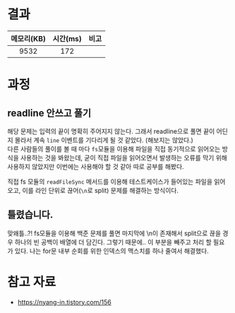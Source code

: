 # 결과
| 메모리(KB) | 시간(ms) | 비고 |
| :---: | :---: | :-- |
| 9532 | 172 |  | 

# 과정
## readline 안쓰고 풀기
해당 문제는 입력의 끝이 명확히 주어지지 않는다. 그래서 readline으로 풀면 끝이 어딘지 몰라서 계속 `line` 이벤트를 기다리게 될 것 같았다. (해보지는 않았다.)  
다른 사람들의 풀이를 볼 때 마다 `fs`모듈을 이용해 파일을 직접 동기적으로 읽어오는 방식을 사용하는 것을 봐왔는데, 굳이 직접 파일을 읽어오면서 발생하는 오류를 막기 위해 사용하지 않았지만 이번에는 사용해야 할 것 같아 따로 공부를 해봤다.

직접 fs 모듈의 `readFileSync` 메서드를 이용해 테스트케이스가 들어있는 파일을 읽어오고, 이를 라인 단위로 끊어(`\n`로 split) 문제를 해결하는 방식이다.  

## 틀렸습니다.
맞왜틀..?! fs모듈을 이용해 백준 문제를 풀면 마지막에 \n이 존재해서 split으로 끊을 경우 하나의 빈 공백이 배열에 더 담긴다. 그렇기 때문에.. 이 부분을 빼주고 처리 할 필요가 있다. 나는 for문 내부 순회를 위한 인덱스의 맥스치를 하나 줄여서 해결했다.

# 참고 자료
- https://nyang-in.tistory.com/156